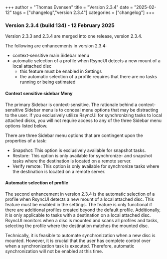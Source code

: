 +++
author = "Thomas Evensen"
title = "Version 2.3.4"
date = "2025-02-12"
tags = ["changelog","version 2.3.4"]
categories = ["changelog"]
+++

### Version 2.3.4 (build 134) - 12 February 2025

Version 2.3.3 and 2.3.4 are merged into one release, version 2.3.4.

The following are enhancements in version 2.3.4:

- context-sensitive main Sidebar menu
- automatic selection of a profile when RsyncUI detects a new mount of a local attached disc
    - this feature must be enabled in Settings
    - the automatic selection of a profile requires that there are no tasks running or being estimated

#### Context sensitive sidebar Meny

The primary Sidebar is context-sensitive. The rationale behind a context-sensitive Sidebar menu is to conceal menu options that may be distracting to the user. If you exclusively utilize RsyncUI for synchronizing tasks to local attached disks, you will not require access to any of the three Sidebar menu options listed below.

There are three Sidebar menu options that are contingent upon the properties of a task:

- Snapshot: This option is exclusively available for snapshot tasks.
- Restore: This option is only available for synchronize- and snapshot tasks where the destination is located on a remote server.
- Verify remote: This option is only available for synchronize tasks where the destination is located on a remote server.

#### Automatic selection of profile

The second enhancement in version 2.3.4 is the automatic selection of a profile when RsyncUI detects a new mount of a local attached disc. This feature must be enabled in the settings. The feature is only functional if there are additional profiles created beyond the default profile. Additionally, it is only applicable to tasks with a destination on a local attached disc. RsyncUI monitors when a disc is mounted and scans all profiles and tasks, selecting the profile where the destination matches the mounted disc. 

Technically, it is feasible to automate synchronization when a new disc is mounted. However, it is crucial that the user has complete control over when a synchronization task is executed. Therefore, automatic synchronization will not be enabled at this time.

